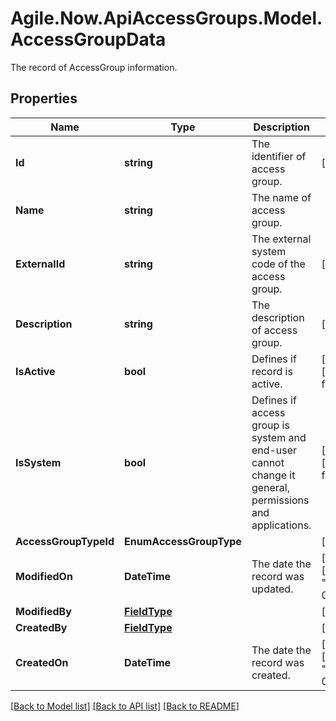 # Agile.Now.ApiAccessGroups.Model.AccessGroupData
The record of AccessGroup information.

## Properties

Name | Type | Description | Notes
------------ | ------------- | ------------- | -------------
**Id** | **string** | The identifier of access group. | [optional] 
**Name** | **string** | The name of access group. | 
**ExternalId** | **string** | The external system code of the access group. | [optional] 
**Description** | **string** | The description of access group. | [optional] 
**IsActive** | **bool** | Defines if record is active. | [optional] [default to false]
**IsSystem** | **bool** | Defines if access group is system and end-user cannot change it general, permissions and applications. | [optional] [default to false]
**AccessGroupTypeId** | **EnumAccessGroupType** |  | [optional] 
**ModifiedOn** | **DateTime** | The date the record was updated. | [optional] [default to "1900-01-01T00:00Z"]
**ModifiedBy** | [**FieldType**](FieldType.md) |  | [optional] 
**CreatedBy** | [**FieldType**](FieldType.md) |  | [optional] 
**CreatedOn** | **DateTime** | The date the record was created. | [optional] [default to "1900-01-01T00:00Z"]

[[Back to Model list]](../README.md#documentation-for-models) [[Back to API list]](../README.md#documentation-for-api-endpoints) [[Back to README]](../README.md)

